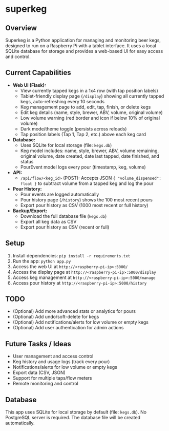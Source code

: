 # superkeg

## Overview
Superkeg is a Python application for managing and monitoring beer kegs, designed to run on a Raspberry Pi with a tablet interface. It uses a local SQLite database for storage and provides a web-based UI for easy access and control.

## Current Capabilities
- **Web UI (Flask):**
  - View currently tapped kegs in a 1x4 row (with tap position labels)
  - Tablet-friendly display page (`/display`) showing all currently tapped kegs, auto-refreshing every 10 seconds
  - Keg management page to add, edit, tap, finish, or delete kegs
  - Edit keg details (name, style, brewer, ABV, volume, original volume)
  - Low volume warning (red border and icon if below 10% of original volume)
  - Dark mode/theme toggle (persists across reloads)
  - Tap position labels (Tap 1, Tap 2, etc.) above each keg card
- **Database:**
  - Uses SQLite for local storage (file: `kegs.db`)
  - Keg model includes: name, style, brewer, ABV, volume remaining, original volume, date created, date last tapped, date finished, and status
  - PourEvent model logs every pour (timestamp, keg, volume)
- **API:**
  - `/api/flow/<keg_id>` (POST): Accepts JSON `{ "volume_dispensed": float }` to subtract volume from a tapped keg and log the pour
- **Pour History:**
  - Pour events are logged automatically
  - Pour history page (`/history`) shows the 100 most recent pours
  - Export pour history as CSV (1000 most recent or full history)
- **Backup/Export:**
  - Download the full database file (`kegs.db`)
  - Export all keg data as CSV
  - Export pour history as CSV (recent or full)

## Setup
1. Install dependencies: `pip install -r requirements.txt`
2. Run the app: `python app.py`
3. Access the web UI at `http://<raspberry-pi-ip>:5000/`
4. Access the display page at `http://<raspberry-pi-ip>:5000/display`
5. Access keg management at `http://<raspberry-pi-ip>:5000/manage`
6. Access pour history at `http://<raspberry-pi-ip>:5000/history`

## TODO
- (Optional) Add more advanced stats or analytics for pours
- (Optional) Add undo/soft-delete for kegs
- (Optional) Add notifications/alerts for low volume or empty kegs
- (Optional) Add user authentication for admin actions

## Future Tasks / Ideas
- User management and access control
- Keg history and usage logs (track every pour)
- Notifications/alerts for low volume or empty kegs
- Export data (CSV, JSON)
- Support for multiple taps/flow meters
- Remote monitoring and control

## Database
This app uses SQLite for local storage by default (file: `kegs.db`). No PostgreSQL server is required. The database file will be created automatically.
